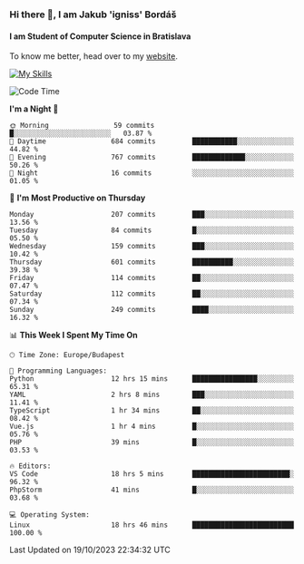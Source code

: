 ### Hi there 👋, I am Jakub 'igniss' Bordáš

#### I am Student of Computer Science in Bratislava
To know me better, head over to my [website](https://bordas.sk).

[![My Skills](https://skillicons.dev/icons?i=js,html,css,figma,svelte,java,kotlin,python,postgresql,typescript,nest,nodejs)](https://bordas.sk)


<!--START_SECTION:waka-->
![Code Time](http://img.shields.io/badge/Code%20Time-1%2C239%20hrs%2040%20mins-blue)

**I'm a Night 🦉** 

```text
🌞 Morning                59 commits          █░░░░░░░░░░░░░░░░░░░░░░░░   03.87 % 
🌆 Daytime                684 commits         ███████████░░░░░░░░░░░░░░   44.82 % 
🌃 Evening                767 commits         █████████████░░░░░░░░░░░░   50.26 % 
🌙 Night                  16 commits          ░░░░░░░░░░░░░░░░░░░░░░░░░   01.05 % 
```
📅 **I'm Most Productive on Thursday** 

```text
Monday                   207 commits         ███░░░░░░░░░░░░░░░░░░░░░░   13.56 % 
Tuesday                  84 commits          █░░░░░░░░░░░░░░░░░░░░░░░░   05.50 % 
Wednesday                159 commits         ███░░░░░░░░░░░░░░░░░░░░░░   10.42 % 
Thursday                 601 commits         ██████████░░░░░░░░░░░░░░░   39.38 % 
Friday                   114 commits         ██░░░░░░░░░░░░░░░░░░░░░░░   07.47 % 
Saturday                 112 commits         ██░░░░░░░░░░░░░░░░░░░░░░░   07.34 % 
Sunday                   249 commits         ████░░░░░░░░░░░░░░░░░░░░░   16.32 % 
```


📊 **This Week I Spent My Time On** 

```text
🕑︎ Time Zone: Europe/Budapest

💬 Programming Languages: 
Python                   12 hrs 15 mins      ████████████████░░░░░░░░░   65.31 % 
YAML                     2 hrs 8 mins        ███░░░░░░░░░░░░░░░░░░░░░░   11.41 % 
TypeScript               1 hr 34 mins        ██░░░░░░░░░░░░░░░░░░░░░░░   08.42 % 
Vue.js                   1 hr 4 mins         █░░░░░░░░░░░░░░░░░░░░░░░░   05.76 % 
PHP                      39 mins             █░░░░░░░░░░░░░░░░░░░░░░░░   03.53 % 

🔥 Editors: 
VS Code                  18 hrs 5 mins       ████████████████████████░   96.32 % 
PhpStorm                 41 mins             █░░░░░░░░░░░░░░░░░░░░░░░░   03.68 % 

💻 Operating System: 
Linux                    18 hrs 46 mins      █████████████████████████   100.00 % 
```


 Last Updated on 19/10/2023 22:34:32 UTC
<!--END_SECTION:waka-->
